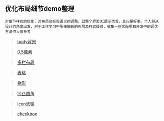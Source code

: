 ## 优化布局细节demo整理

`对细节样式的优化，对布局及标签语义的调整，就整个界面UI展示而言，总归是好事。个人将从设计的角度出发，对于工作学习中所接触到的布局及样式疑惑，收集一些实际项目开发中的调优方法供大家参考`

> [body背景](http://demojin.github.io/Layout/bodyBackground.html '背景') 

> [0.5像素](http://demojin.github.io/Layout/halfBorder.html '0.5像素') 

> [多栏布局](http://demojin.github.io/Layout/Column.html '多栏布局') 

> [表格](http://demojin.github.io/Layout/tbody.html '表格') 

> [梯形](http://demojin.github.io/Layout/Trapezoid.html '梯形') 

> [凹凸圆角](http://demojin.github.io/Layout/ConcaveFillet.html '凹凸圆角') 

> [icon滤镜](http://demojin.github.io/Layout/icon.html 'icon') 

> [checkbox](http://demojin.github.io/Layout/checkbox.html 'checkbox') 

